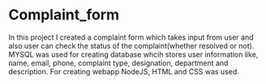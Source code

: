 # Complaint_form
In this project I created a complaint form which takes input from user and also user can check the status of the complaint(whether resolved or not).
MYSQL was used for creating database whcih stores user information like, 
name, email, phone, complaint type, designation, department and description.
For creating webapp NodeJS, HTML and CSS was used.
